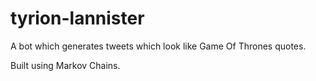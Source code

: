 # tyrion-lannister
A bot which generates tweets which look like Game Of Thrones quotes. 

Built using Markov Chains. 

